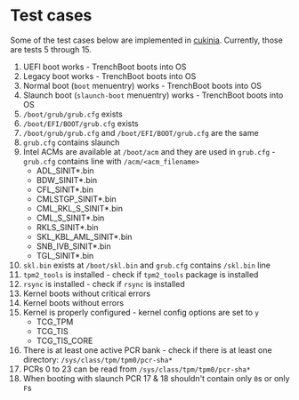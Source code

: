 # Test cases

Some of the test cases below are implemented in
[cukinia](https://github.com/3mdeb/meta-trenchboot/blob/54122834f9ea9d9fb9c9c1fef0072f439fa44b89/recipes-tests/trenchboot-tests/trenchboot-tests/cukinia.conf).
Currently, those are tests 5 through 15.

1. UEFI boot works - TrenchBoot boots into OS
2. Legacy boot works - TrenchBoot boots into OS
3. Normal boot (`boot` menuentry) works - TrenchBoot boots into OS
4. Slaunch boot (`slaunch-boot` menuentry) works - TrenchBoot boots into OS
5. `/boot/grub/grub.cfg` exists
6. `/boot/EFI/BOOT/grub.cfg` exists
7. `/boot/grub/grub.cfg` and `/boot/EFI/BOOT/grub.cfg` are the same
8. `grub.cfg` contains slaunch
9. Intel ACMs are available at `/boot/acm` and they are used in `grub.cfg` -
`grub.cfg` contains line with `/acm/<acm_filename>`
    - ADL_SINIT*.bin
    - BDW_SINIT*.bin
    - CFL_SINIT*.bin
    - CMLSTGP_SINIT*.bin
    - CML_RKL_S_SINIT*.bin
    - CML_S_SINIT*.bin
    - RKLS_SINIT*.bin
    - SKL_KBL_AML_SINIT*.bin
    - SNB_IVB_SINIT*.bin
    - TGL_SINIT*.bin
10. `skl.bin` exists at `/boot/skl.bin` and `grub.cfg` contains `/skl.bin` line
11. `tpm2_tools` is installed - check if `tpm2_tools` package is installed
12. `rsync` is installed - check if `rsync` is installed
13. Kernel boots without critical errors
14. Kernel boots without errors
15. Kernel is properly configured - kernel config options are set to `y`
    - TCG_TPM
    - TCG_TIS
    - TCG_TIS_CORE
16. There is at least one active PCR bank - check if there is at least one
directory: `/sys/class/tpm/tpm0/pcr-sha*`
17. PCRs 0 to 23 can be read from `/sys/class/tpm/tpm0/pcr-sha*`
18. When booting with slaunch PCR 17 & 18 shouldn't contain only `0`s or only
`F`s
